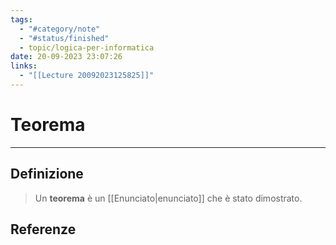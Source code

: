```yaml
---
tags:
  - "#category/note"
  - "#status/finished"
  - topic/logica-per-informatica
date: 20-09-2023 23:07:26
links:
  - "[[Lecture 20092023125825]]"
---
```

# Teorema
---
## Definizione
> Un **teorema** è un [[Enunciato|enunciato]] che è stato dimostrato.

## Referenze